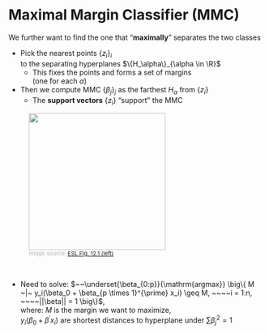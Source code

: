 
# Maximal Margin Classifier (MMC)
<div>

We further want to find the one that “**maximally**” separates the two classes
</div>
<div class="grid grid-cols-[9fr,4fr]">
<div>

* Pick the nearest points $\{z_i\}_i$<br> to the separating hyperplanes $\{H_\alpha\}_{\alpha \in \R}$
	* This fixes the points and forms a set of margins<br> (one for each $\alpha$)
* Then we compute MMC $\{\beta_j\}_j$ as the farthest $H_\alpha$ from $\{z_i\}$
	* The **support vectors** $\{z_i\}$ “support” the MMC

</div>
<div>
  <figure>
    <img src="/ESL_figure_12.1_L.png" style="width: 270px; position: relative">
    <figcaption style="color:#b3b3b3ff; font-size: 11px">Image source:
      <a href="https://hastie.su.domains/ElemStatLearn/printings/ESLII_print12.pdf#page=437">ESL Fig. 12.1 (left)</a>
    </figcaption>
  </figure>
</div>
</div>
<br>

* Need to solve:
$~~\underset{\beta_{0:p}}{\mathrm{argmax}} \big\{ M ~|~ y_i(\beta_0 + \beta_{p \times 1}^{\prime} x_i) \geq M, ~~~~i = 1:n, ~~~~||\beta|| = 1 \big\}$,
<br>where:
$M$ is the margin we want to maximize,<br>
$y_i(\beta_0 + \beta^{\prime} x_i)$ are shortest distances to hyperplane under $\sum \beta_j^2 = 1$
